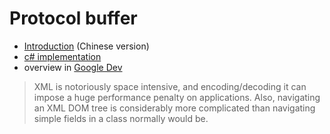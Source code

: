 # Protocol buffer

- [Introduction](https://www.jianshu.com/p/a24c88c0526a) (Chinese version)
- [c# implementation](https://developers.google.com/protocol-buffers/docs/csharptutorial?authuser=0)
- overview in [Google Dev](https://developers.google.com/protocol-buffers?authuser=1)

> XML is notoriously space intensive, and encoding/decoding it can impose a huge performance penalty on applications. Also, navigating an XML DOM tree is considerably more complicated than navigating simple fields in a class normally would be.

